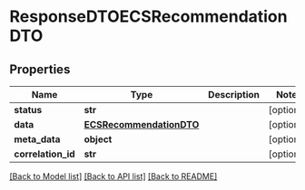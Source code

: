 # ResponseDTOECSRecommendationDTO

## Properties
Name | Type | Description | Notes
------------ | ------------- | ------------- | -------------
**status** | **str** |  | [optional] 
**data** | [**ECSRecommendationDTO**](ECSRecommendationDTO.md) |  | [optional] 
**meta_data** | **object** |  | [optional] 
**correlation_id** | **str** |  | [optional] 

[[Back to Model list]](../README.md#documentation-for-models) [[Back to API list]](../README.md#documentation-for-api-endpoints) [[Back to README]](../README.md)

